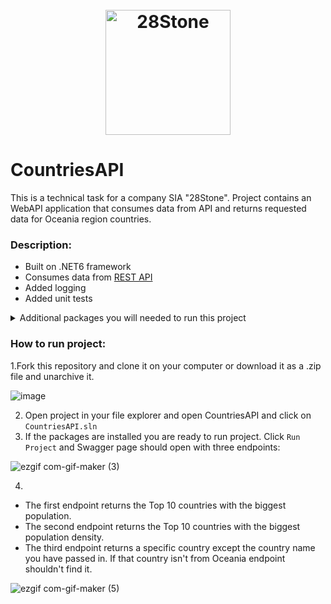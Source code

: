 <h1 align="center">
  <br>
  <img src="https://28stone.com/images/28stone-logo-dark.svg" alt="28Stone" width="200"></a>
</h1>


# CountriesAPI
This is a technical task for a company SIA "28Stone". Project contains an WebAPI application that consumes data from API and returns requested data for Oceania region countries.

### Description:

* Built on .NET6 framework
* Consumes data from [REST API](https://restcountries.com/)
* Added logging 
* Added unit tests
 <details>
  <summary>Additional packages you will needed to run this project</summary>
  
  * Additional packages for WebProject
  
  ![image](https://user-images.githubusercontent.com/108486650/206156199-f6c73a7e-8c48-4ae3-a771-09c05e0c4aaf.png)
      
  * Additional packages for Testing 
      
      ![image](https://user-images.githubusercontent.com/108486650/206157791-3c42b745-b89b-4445-91a0-962828af2536.png)
      ![image](https://user-images.githubusercontent.com/108486650/206157921-988c9b9d-4d95-40b6-9e00-80c878fbdec8.png)
  
</details>

### How to run project:
  
  1.Fork this repository and clone it on your computer or download it as a .zip file and unarchive it.
  
  ![image](https://user-images.githubusercontent.com/108486650/206163226-b5c4fd51-b5a4-4f0c-8e24-b5bca83ccfdf.png)
  
  2. Open project in your file explorer and open CountriesAPI and click on `CountriesAPI.sln`
  3. If the packages are installed you are ready to run project. Click `Run Project` and Swagger page should open with three endpoints:
  
  ![ezgif com-gif-maker (3)](https://user-images.githubusercontent.com/108486650/206165712-aad2556c-830f-4c6b-8018-69e4b6c93911.gif)

  4. 
  * The first endpoint returns the Top 10 countries with the biggest population.
  * The second endpoint returns the Top 10 countries with the biggest population density.
  * The third endpoint returns a specific country except the country name you have passed in. If that country isn't from Oceania endpoint shouldn't find it.
 
![ezgif com-gif-maker (5)](https://user-images.githubusercontent.com/108486650/206171079-91801a6c-ecc8-4c15-b165-7b6758475b9c.gif)

    
